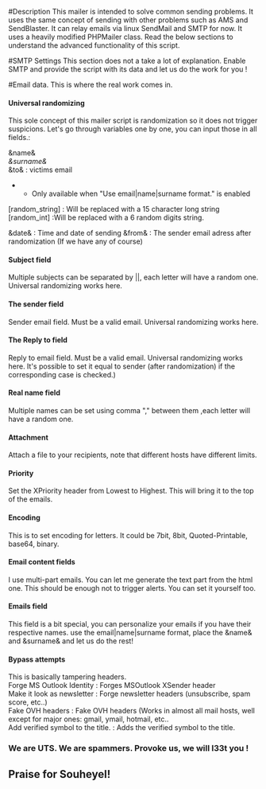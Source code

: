 
#Description
This mailer is intended to solve common sending problems. It uses the same concept of sending with other problems such as AMS and SendBlaster. It can relay emails via linux SendMail and SMTP for now. It uses a heavily modified PHPMailer class. Read the below sections to understand the advanced functionality of this script. 

#SMTP Settings
This section does not a take a lot of explanation. Enable SMTP and provide the script with its data and let us do the work for you !

#Email data.
This is where the real work comes in. 
<h4>Universal randomizing</h4>
This sole concept of this mailer script is randomization so it does not trigger suspicions. 
Let's go through variables one by one, you can input those in all fields.: <br>

&name&*<br>
&surname&*<br>
&to& : victims email<br>
* - Only available when "Use email|name|surname format." is enabled<br>

[random_string] : Will be replaced with a 15 character long string<br>
[random_int] :Will be replaced with a 6 random digits string.<br>

&date& : Time and date of sending
&from& : The sender email adress after randomization (If we have any of course) 


<h4>Subject field</h4>
Multiple subjects can be separated by ||, each letter will have a random one. Universal randomizing works here. 

<h4>The sender field</h4>
Sender email field. Must be a valid email. Universal randomizing works here. 

<h4>The Reply to field</h4>
Reply to email field. Must be a valid email. Universal randomizing works here. It's possible to set it equal to sender (after randomization) if the corresponding case is checked.)

<h4>Real name field</h4>
Multiple names can be set using comma "," between them ,each letter will have a random one.

<h4>Attachment</h4>
Attach a file to your recipients, note that different hosts have different limits. 

<h4>Priority</h4>
Set the XPriority header from Lowest to Highest. This will bring it to the top of the emails. 

<h4>Encoding</h4>
This is to set encoding for letters. It could be 7bit, 8bit, Quoted-Printable, base64, binary.

<h4>Email content fields</h4>
I use multi-part emails. You can let me generate the text part from the html one. This should be enough not to trigger alerts. You can set it yourself too. 

<h4>Emails field</h4>
This field is a bit special, you can personalize your emails if you have their respective names. use the email|name|surname format, place the &name& and &surname& and let us do the rest!

<h4>Bypass attempts</h4>
This is basically tampering headers. <br>
 Forge MS Outlook Identity : Forges MSOutlook XSender header<br>
 Make it look as newsletter : Forge newsletter headers (unsubscribe, spam score, etc..)<br>
 Fake OVH headers : Fake OVH headers (Works in almost all mail hosts, well except for major ones: gmail, ymail, hotmail, etc..<br>
 Add verified symbol to the title. : Adds the verified symbol to the title.<br>
 
<h3>We are UTS. We are spammers. Provoke us, we will l33t you ! </h3>
<h2>Praise for Souheyel!</h2>
